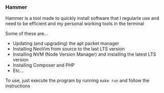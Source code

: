 ### Hammer

Hammer is a tool made to quickly install software that I regularle use and need to be efficient
and my personal working tools in the terminal

Some of these are...
  - Updating (and upgrading) the apt packet manager
  - Installing NeoVim from source to the last LTS version
  - Installing NVM (Node Version Manager) and installing the latest LTS version
  - Installing Composer and PHP
  - Etc...

To use, just execute the program by running `make run` and follow the instructions



